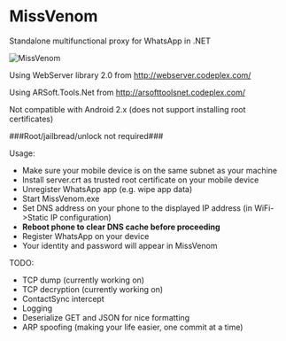 MissVenom
=========

Standalone multifunctional proxy for WhatsApp in .NET

![MissVenom](https://dl.dropboxusercontent.com/u/68235039/venom.jpg)

Using WebServer library 2.0 from http://webserver.codeplex.com/

Using ARSoft.Tools.Net from http://arsofttoolsnet.codeplex.com/

Not compatible with Android 2.x (does not support installing root certificates)

###Root/jailbread/unlock not required###

Usage:
- Make sure your mobile device is on the same subnet as your machine
- Install server.crt as trusted root certificate on your mobile device
- Unregister WhatsApp app (e.g. wipe app data)
- Start MissVenom.exe
- Set DNS address on your phone to the displayed IP address (in WiFi->Static IP configuration)
- **Reboot phone to clear DNS cache before proceeding**
- Register WhatsApp on your device
- Your identity and password will appear in MissVenom

TODO:
- TCP dump (currently working on)
- TCP decryption (currently working on)
- ContactSync intercept
- Logging
- Deserialize GET and JSON for nice formatting
- ARP spoofing (making your life easier, one commit at a time)
